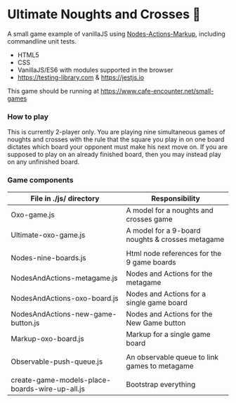 # Ultimate Noughts and Crosses 🚀

A small game example of vanillaJS using [Nodes-Actions-Markup](../), including commandline unit tests.

- HTML5
- CSS
- VanillaJS/ES6 with modules supported in the browser
- https://testing-library.com & https://jestjs.io

This game should be running at https://www.cafe-encounter.net/small-games

### How to play

This is currently 2-player only. You are playing nine simultaneous games of noughts and 
crosses with the rule that the square you play in on one board dictates which board
your opponent must make his next move on. If you are supposed to play on an already
finished board, then you may instead play on any unfinished board.


### Game components

| File in ./js/ directory | Responsibility                         |
|-------------------------|----------------------------------------|
| Oxo-game.js             | A model for a noughts and crosses game
| Ultimate-oxo-game.js    | A model for a 9-board noughts & crosses metagame |
| | |
| Nodes-nine-boards.js    | Html node references for the 9 game boards |
| NodesAndActions-metagame.js | Nodes and Actions for the metagame |
| NodesAndActions-oxo-board.js | Nodes and Actions for a single game board |
| NodesAndActions-new-game-button.js | Nodes and Actions for the New Game button |
| Markup-oxo-board.js     | Markup for a single game board |
| | |
| Observable-push-queue.js | An observable queue to link games to metagame
| | |
| create-game-models-place-boards-wire-up-all.js | Bootstrap everything |





